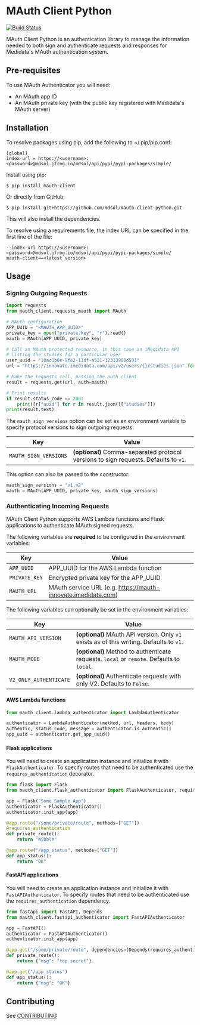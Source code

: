 # MAuth Client Python
[![Build
Status](https://travis-ci.com/mdsol/mauth-client-python.svg?token=YCqgqZjJBpwz6GCprYaV&branch=develop)](https://travis-ci.com/mdsol/mauth-client-python)

MAuth Client Python is an authentication library to manage the information needed to both sign and authenticate requests and responses for Medidata's MAuth authentication system.


## Pre-requisites

To use MAuth Authenticator you will need:

* An MAuth app ID
* An MAuth private key (with the public key registered with Medidata's MAuth server)


## Installation

To resolve packages using pip, add the following to ~/.pip/pip.conf:
```
[global]
index-url = https://<username>:<password>@mdsol.jfrog.io/mdsol/api/pypi/pypi-packages/simple/
```

Install using pip:
```
$ pip install mauth-client
```

Or directly from GitHub:
```
$ pip install git+https://github.com/mdsol/mauth-client-python.git
```

This will also install the dependencies.

To resolve using a requirements file, the index URL can be specified in the first line of the file:
```
--index-url https://<username>:<password>@mdsol.jfrog.io/mdsol/api/pypi/pypi-packages/simple/
mauth-client==<latest version>
```

## Usage

### Signing Outgoing Requests

```python
import requests
from mauth_client.requests_mauth import MAuth

# MAuth configuration
APP_UUID = "<MAUTH_APP_UUID>"
private_key = open("private.key", "r").read()
mauth = MAuth(APP_UUID, private_key)

# Call an MAuth protected resource, in this case an iMedidata API
# listing the studies for a particular user
user_uuid = "10ac3b0e-9fe2-11df-a531-12313900d531"
url = "https://innovate.imedidata.com/api/v2/users/{}/studies.json".format(user_uuid)

# Make the requests call, passing the auth client
result = requests.get(url, auth=mauth)

# Print results
if result.status_code == 200:
    print([r["uuid"] for r in result.json()["studies"]])
print(result.text)
```

The `mauth_sign_versions` option can be set as an environment variable to specify protocol versions to sign outgoing requests:

| Key                   | Value                                                                                |
| --------------------- | ------------------------------------------------------------------------------------ |
| `MAUTH_SIGN_VERSIONS` | **(optional)** Comma-separated protocol versions to sign requests. Defaults to `v1`. |

This option can also be passed to the constructor:

```python
mauth_sign_versions = "v1,v2"
mauth = MAuth(APP_UUID, private_key, mauth_sign_versions)
```


### Authenticating Incoming Requests

MAuth Client Python supports AWS Lambda functions and Flask applications to authenticate MAuth signed requests.

The following variables are **required** to be configured in the environment variables:

| Key            | Value                                                         |
| -------------- | ------------------------------------------------------------- |
| `APP_UUID`     | APP_UUID for the AWS Lambda function                          |
| `PRIVATE_KEY`  | Encrypted private key for the APP_UUID                        |
| `MAUTH_URL`    | MAuth service URL (e.g. https://mauth-innovate.imedidata.com) |


The following variables can optionally be set in the environment variables:

| Key                    | Value                                                                                     |
| ---------------------- | ----------------------------------------------------------------------------------------- |
| `MAUTH_API_VERSION`    | **(optional)** MAuth API version. Only `v1` exists as of this writing. Defaults to `v1`.  |
| `MAUTH_MODE`           | **(optional)** Method to authenticate requests. `local` or `remote`. Defaults to `local`. |
| `V2_ONLY_AUTHENTICATE` | **(optional)** Authenticate requests with only V2. Defaults to `False`.                   |


#### AWS Lambda functions

```python
from mauth_client.lambda_authenticator import LambdaAuthenticator

authenticator = LambdaAuthenticator(method, url, headers, body)
authentic, status_code, message = authenticator.is_authentic()
app_uuid = authenticator.get_app_uuid()
```

#### Flask applications

You will need to create an application instance and initialize it with `FlaskAuthenticator`.
To specify routes that need to be authenticated use the `requires_authentication` decorator.

```python
from flask import Flask
from mauth_client.flask_authenticator import FlaskAuthenticator, requires_authentication

app = Flask("Some Sample App")
authenticator = FlaskAuthenticator()
authenticator.init_app(app)

@app.route("/some/private/route", methods=["GET"])
@requires_authentication
def private_route():
    return "Wibble"

@app.route("/app_status", methods=["GET"])
def app_status():
    return "OK"
```

#### FastAPI applications

You will need to create an application instance and initialize it with `FastAPIAuthenticator`.
To specify routes that need to be authenticated use the `requires_authentication` dependency.

```python
from fastapi import FastAPI, Depends
from mauth_client.fastapi_authenticator import FastAPIAuthenticator

app = FastAPI()
authenticator = FastAPIAuthenticator()
authenticator.init_app(app)

@app.get("/some/private/route", dependencies=[Depends(requires_authentication)])
def private_route():
    return {"msg": "top secret"}

@app.get("/app_status")
def app_status():
    return {"msg": "OK"}
```

## Contributing

See [CONTRIBUTING](CONTRIBUTING.md)
